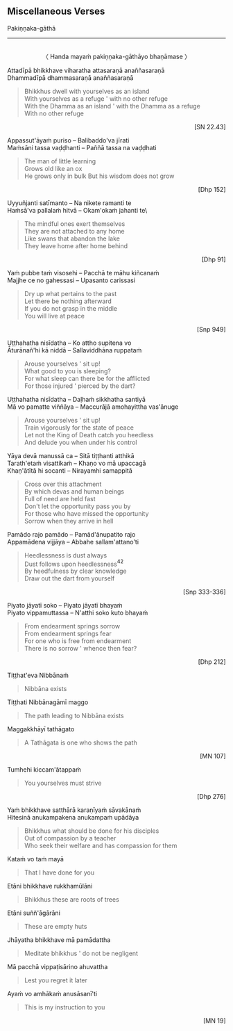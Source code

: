 ## Miscellaneous Verses<a id="misc-verses"></a>
Pakiṇṇaka-gāthā

---
<br>

<center>
〈 Handa mayaṁ pakiṇṇaka-gāthāyo bhaṇāmase 〉
</center>

Attadīpā bhikkhave viharatha attasaraṇā anaññasaraṇā\
Dhammadīpā dhammasaraṇā anaññasaraṇā

<div class="english">

> Bhikkhus dwell with yourselves as an island\
> With yourselves as a refuge <span class="breathmark">'</span> with no other refuge\
> With the Dhamma as an island <span class="breathmark">'</span> with the Dhamma as a refuge\
> With no other refuge

</div>

<p style="text-align:right;">[SN 22.43]</p>

Appassut'āyaṁ puriso – Balibaddo'va jīrati\
Maṁsāni tassa vaḍḍhanti – Paññā tassa na vaḍḍhati

<div class="english">

> The man of little learning\
> Grows old like an ox\
> He grows only in bulk
> But his wisdom does not grow

</div>

<p style="text-align:right;">[Dhp 152]</p>

Uyyuñjanti satīmanto – Na nikete ramanti te\
Haṁsā'va pallalaṁ hitvā – Okam'okaṁ jahanti te\

<div class="english">

> The mindful ones exert themselves\
> They are not attached to any home\
> Like swans that abandon the lake\
> They leave home after home behind

</div>

<p style="text-align:right;">[Dhp 91]</p>

Yaṁ pubbe taṁ visosehi – Pacchā te māhu kiñcanaṁ\
Majjhe ce no gahessasi – Upasanto carissasi

<div class="english">

> Dry up what pertains to the past\
> Let there be nothing afterward\
> If you do not grasp in the middle\
> You will live at peace

</div>

<p style="text-align:right;">[Snp 949]</p>

Uṭṭhahatha nisīdatha – Ko attho supitena vo\
Āturānañ'hi kā niddā – Sallaviddhāna ruppataṁ

<div class="english">

> Arouse yourselves <span class="breathmark">'</span> sit up!\
> What good to you is sleeping?\
> For what sleep can there be for the afflicted\
> For those injured <span class="breathmark">'</span> pierced by the dart?

</div>

Uṭṭhahatha nisīdatha – Daḷhaṁ sikkhatha santiyā\
Mā vo pamatte viññāya – Maccurājā amohayittha vas'ānuge

<div class="english">

> Arouse yourselves <span class="breathmark">'</span> sit up!\
> Train vigorously for the state of peace\
> Let not the King of Death catch you heedless\
> And delude you when under his control

</div>

Yāya devā manussā ca – Sitā tiṭṭhanti atthikā\
Tarath'etaṁ visattikaṁ – Khaṇo vo mā upaccagā\
Khaṇ'ātītā hi socanti – Nirayamhi samappitā

<div class="english">

> Cross over this attachment\
> By which devas and human beings\
> Full of need are held fast\
> Don't let the opportunity pass you by\
> For those who have missed the opportunity\
> Sorrow when they arrive in hell

</div>

Pamādo rajo pamādo – Pamād'ānupatito rajo\
Appamādena vijjāya – Abbahe sallam'attano'ti

<div class="english">

> Heedlessness is dust always\
> Dust follows upon heedlessness<a href="appendix/endnotes.html#en42" style="text-decoration: none;"><sup>42</sup></a>\
> By heedfulness by clear knowledge\
> Draw out the dart from yourself

</div>

<p style="text-align:right;">[Snp 333-336]</p>

Piyato jāyatī soko – Piyato jāyatī bhayaṁ\
Piyato vippamuttassa – N'atthi soko kuto bhayaṁ

<div class="english">

> From endearment springs sorrow\
> From endearment springs fear\
> For one who is free from endearment\
> There is no sorrow <span class="breathmark">'</span> whence then fear?

</div>

<p style="text-align:right;">[Dhp 212]</p>

Tiṭṭhat'eva Nibbānaṁ

<div class="english">

> Nibbāna exists

</div>

Tiṭṭhati Nibbānagāmī maggo

<div class="english">

> The path leading to Nibbāna exists

</div>

Maggakkhāyī tathāgato

<div class="english">

> A Tathāgata is one who shows the path

</div>

<p style="text-align:right;">[MN 107]</p>

Tumhehi kiccam'ātappaṁ

<div class="english">

> You yourselves must strive

</div>

<p style="text-align:right;">[Dhp 276]</p>

Yaṁ bhikkhave satthārā karaṇīyaṁ sāvakānaṁ\
Hitesinā anukampakena anukampaṁ upādāya

<div class="english">

> Bhikkhus what should be done for his disciples\
> Out of compassion by a teacher\
> Who seek their welfare and has compassion for them

</div>

Kataṁ vo taṁ mayā

<div class="english">

> That I have done for you

</div>

Etāni bhikkhave rukkhamūlāni

<div class="english">

> Bhikkhus these are roots of trees

</div>

Etāni suññ'āgārāni

<div class="english">

> These are empty huts

</div>

Jhāyatha bhikkhave mā pamādattha

<div class="english">

> Meditate bhikkhus <span class="breathmark">'</span> do not be negligent

</div>

Mā pacchā vippaṭisārino ahuvattha

<div class="english">

> Lest you regret it later

</div>

Ayaṁ vo amhākaṁ anusāsanī'ti

<div class="english">

> This is my instruction to you

</div>

<p style="text-align:right;">[MN 19]</p>

